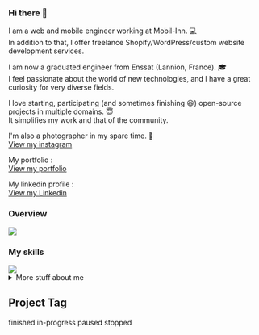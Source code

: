 ### Hi there 👋

I am a web and mobile engineer working at Mobil-Inn. 💻 \
In addition to that, I offer freelance Shopify/WordPress/custom website development services.

I am now a graduated engineer from Enssat (Lannion, France). 🎓 \
I feel passionate about the world of new technologies, and I have a great curiosity for very diverse fields.

I love starting, participating (and sometimes finishing 😆) open-source projects in multiple domains. 😇 \
It simplifies my work and that of the community.

I'm also a photographer in my spare time. 📸 \
[View my instagram](https://www.instagram.com/tony.chouteau/)

My portfolio : \
[View my portfolio](https://www.tonychouteau.fr)

My linkedin profile : \
[View my Linkedin](https://www.linkedin.com/in/tony-chouteau/)

### Overview

<a href="https://github.com/anuraghazra/github-readme-stats">
  <img align="center" src="https://readme-stats.jonas-bernard.dev/api?username=tonychouteau&count_private=true&show_icons=true" />
</a>

### My skills

<a href="https://github.com/anuraghazra/convoychat">
  <img align="center" src="https://readme-stats.jonas-bernard.dev/api/top-langs/?username=tonychouteau&layout=compact&langs_count=8&hide=TeX,Jupyter%20Notebook,Processing" />
</a>

<br/>

<details>
<summary>
  More stuff about me
</summary>

  
## Web developpement

- HTML
- CSS
- Javascript

- React
- Vue.js
- Angular.js

## Other languages

- Python
- Java
- Go

- Liquid (Shopify)
- Lua (Game/Modding)

## Database

- MySQL
- PostgreSQL
- Oracle SQL

- MongoDB

## Data file format

- JSON
- CSV
- XLS

</details>

<!--
**TonyChouteau/tonychouteau** is a ✨ _special_ ✨ repository because its `README.md` (this file) appears on your GitHub profile.

Here are some ideas to get you started:

- 🔭 I’m currently working on ...
- 🌱 I’m currently learning ...
- 👯 I’m looking to collaborate on ...
- 🤔 I’m looking for help with ...
- 💬 Ask me about ...
- 📫 How to reach me: ...
- 😄 Pronouns: ...
- ⚡ Fun fact: ...
-->

## Project Tag
finished
in-progress
paused
stopped
